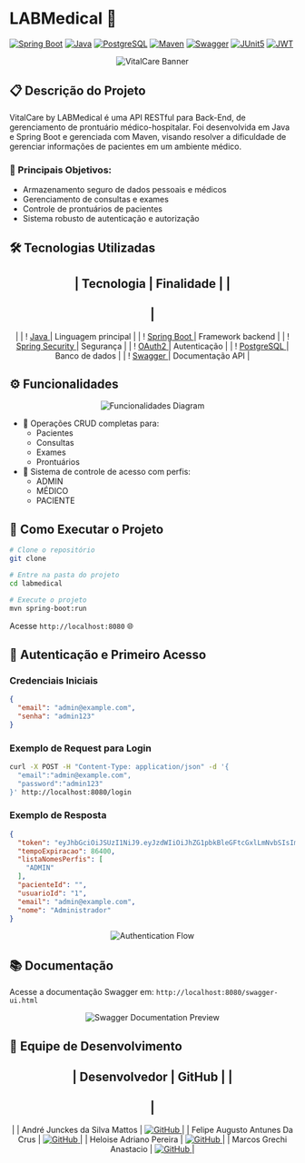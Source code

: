 # LABMedical 🏥

[![Spring Boot](https://img.shields.io/badge/Spring_Boot-3.x-6DB33F?style=for-the-badge&logo=spring-boot)](https://spring.io/projects/spring-boot)
[![Java](https://img.shields.io/badge/Java-17-ED8B00?style=for-the-badge&logo=openjdk&logoColor=white)](https://www.java.com/)
[![PostgreSQL](https://img.shields.io/badge/PostgreSQL-316192?style=for-the-badge&logo=postgresql&logoColor=white)](https://www.postgresql.org/)
[![Maven](https://img.shields.io/badge/Maven-C71A36?style=for-the-badge&logo=apache-maven&logoColor=white)](https://maven.apache.org/)
[![Swagger](https://img.shields.io/badge/Swagger-85EA2D?style=for-the-badge&logo=swagger&logoColor=black)](https://swagger.io/)
[![JUnit5](https://img.shields.io/badge/JUnit5-25A162?style=for-the-badge&logo=junit5&logoColor=white)](https://junit.org/junit5/)
[![JWT](https://img.shields.io/badge/JWT-000000?style=for-the-badge&logo=json-web-tokens&logoColor=white)](https://jwt.io/)

<div align="center">
  <img src="./assets/banner.png" alt="VitalCare Banner" />
</div>

## 📋 Descrição do Projeto

VitalCare by LABMedical é uma API RESTful para Back-End, de gerenciamento de prontuário médico-hospitalar.
Foi desenvolvida em Java e Spring Boot e gerenciada com Maven, visando resolver a dificuldade de gerenciar informações de pacientes em um ambiente médico.

### 🎯 Principais Objetivos:
- Armazenamento seguro de dados pessoais e médicos
- Gerenciamento de consultas e exames
- Controle de prontuários de pacientes
- Sistema robusto de autenticação e autorização

## 🛠️ Tecnologias Utilizadas

<div align="center">

|
 Tecnologia 
|
 Finalidade 
|
|
------------
|
------------
|
|
!
[
Java
](
https://img.shields.io/badge/Java-ED8B00?style=flat-square&logo=openjdk&logoColor=white
)
|
 Linguagem principal 
|
|
!
[
Spring Boot
](
https://img.shields.io/badge/Spring_Boot-6DB33F?style=flat-square&logo=spring-boot&logoColor=white
)
|
 Framework backend 
|
|
!
[
Spring Security
](
https://img.shields.io/badge/Spring_Security-6DB33F?style=flat-square&logo=spring-security&logoColor=white
)
|
 Segurança 
|
|
!
[
OAuth2
](
https://img.shields.io/badge/OAuth2-2F2F2F?style=flat-square&logo=oauth&logoColor=white
)
|
 Autenticação 
|
|
!
[
PostgreSQL
](
https://img.shields.io/badge/PostgreSQL-316192?style=flat-square&logo=postgresql&logoColor=white
)
|
 Banco de dados 
|
|
!
[
Swagger
](
https://img.shields.io/badge/Swagger-85EA2D?style=flat-square&logo=swagger&logoColor=black
)
|
 Documentação API 
|

</div>

## ⚙️ Funcionalidades

<div align="center">
  <img src="./assets/funcionalidades.png" alt="Funcionalidades Diagram" />
</div>

- 📝 Operações CRUD completas para:
  - Pacientes
  - Consultas
  - Exames
  - Prontuários
- 🔐 Sistema de controle de acesso com perfis:
  - ADMIN
  - MÉDICO
  - PACIENTE

## 🚀 Como Executar o Projeto

```bash
# Clone o repositório
git clone 

# Entre na pasta do projeto
cd labmedical

# Execute o projeto
mvn spring-boot:run
```

Acesse `http://localhost:8080` 🌐

## 🔑 Autenticação e Primeiro Acesso

### Credenciais Iniciais
```json
{
  "email": "admin@example.com",
  "senha": "admin123"
}
```

### Exemplo de Request para Login

```bash
curl -X POST -H "Content-Type: application/json" -d '{
  "email":"admin@example.com",
  "password":"admin123"
}' http://localhost:8080/login
```

### Exemplo de Resposta

```json
{
  "token": "eyJhbGciOiJSUzI1NiJ9.eyJzdWIiOiJhZG1pbkBleGFtcGxlLmNvbSIsImV4cCI6MTczMDg0NjU0OCwicGFjaWVudGVJZCI6IiIsImlhdCI6MTczMDc2MDE0OCwic2NvcGUiOiJBRE1JTiJ9.OQQjTC0JcCgk7AGRXcbU7sMBfSAqd44MuahpMm4Agito_QphcrWAkab_QlghSLe4Bw4NVuVpQ0laH2-YFeabMdMfHUNWClojkBd86nsfHNzsXMMn2ax1PO_kslj7qODT4tu5W20NDyz33l6O4EYy9NX9On9jFu4740PVn2sq3VahNWbCPi9puU8XsqEjsP8VDwZCe0fJGfznBl4pj0B2a9-rGSxtuqA9nx8hlOoOrLDZ0mIAMTK8axaw35UIhKmkP-v0dzO8nOKwPLn0MN084uEetiyqb4HiTU6s1SQdEcKD0oyPxuzicCW0FowIx8lXJNvtQVopA5tbEgjbZvuhiw",
  "tempoExpiracao": 86400,
  "listaNomesPerfis": [
    "ADMIN"
  ],
  "pacienteId": "",
  "usuarioId": "1",
  "email": "admin@example.com",
  "nome": "Administrador"
}
```

<div align="center">
  <img src="./assets/auth-flow.png" alt="Authentication Flow" />
</div>

## 📚 Documentação

Acesse a documentação Swagger em: `http://localhost:8080/swagger-ui.html`

<div align="center">
  <img src="./assets/swagger-preview.png" alt="Swagger Documentation Preview" />
</div>

## 👥 Equipe de Desenvolvimento

<div align="center">

|
 Desenvolvedor 
|
 GitHub 
|
|
--------------
|
--------
|
|
 André Junckes da Silva Mattos 
|
[
![GitHub
](
https://img.shields.io/badge/GitHub-100000?style=flat-square&logo=github&logoColor=white
)
](https://github.com/) 
|
|
 Felipe Augusto Antunes Da Crus 
|
[
![GitHub
](
https://img.shields.io/badge/GitHub-100000?style=flat-square&logo=github&logoColor=white
)
](https://github.com/) 
|
|
 Heloise Adriano Pereira 
|
[
![GitHub
](
https://img.shields.io/badge/GitHub-100000?style=flat-square&logo=github&logoColor=white
)
](https://github.com/) 
|
|
 Marcos Grechi Anastacio 
|
[
![GitHub
](
https://img.shields.io/badge/GitHub-100000?style=flat-square&logo=github&logoColor=white
)
](https://github.com/) 
|

</div>
